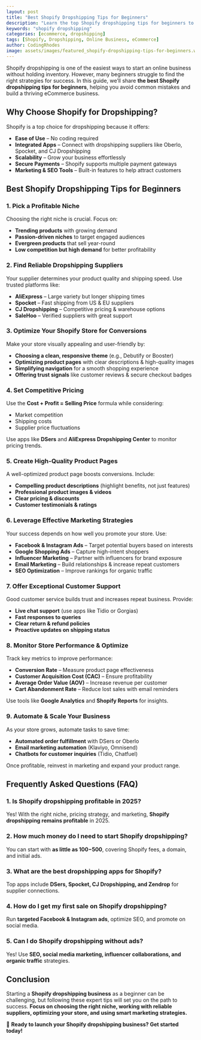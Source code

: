 ```yaml
---
layout: post
title: "Best Shopify Dropshipping Tips for Beginners"
description: "Learn the top Shopify dropshipping tips for beginners to build a profitable online store. Expert insights on choosing products, marketing, and scaling."
keywords: "shopify dropshipping"
categories: [ecommerce, dropshipping]
tags: [Shopify, Dropshipping, Online Business, eCommerce]
author: CodingRhodes
image: assets/images/featured_shopify-dropshipping-tips-for-beginners.webp
---
```


Shopify dropshipping is one of the easiest ways to start an online business without holding inventory. However, many beginners struggle to find the right strategies for success. In this guide, we’ll share **the best Shopify dropshipping tips for beginners**, helping you avoid common mistakes and build a thriving eCommerce business.

## Why Choose Shopify for Dropshipping?

Shopify is a top choice for dropshipping because it offers:

- **Ease of Use** – No coding required
- **Integrated Apps** – Connect with dropshipping suppliers like Oberlo, Spocket, and CJ Dropshipping
- **Scalability** – Grow your business effortlessly
- **Secure Payments** – Shopify supports multiple payment gateways
- **Marketing & SEO Tools** – Built-in features to help attract customers

## Best Shopify Dropshipping Tips for Beginners

### 1. Pick a Profitable Niche

Choosing the right niche is crucial. Focus on:
- **Trending products** with growing demand
- **Passion-driven niches** to target engaged audiences
- **Evergreen products** that sell year-round
- **Low competition but high demand** for better profitability

### 2. Find Reliable Dropshipping Suppliers

Your supplier determines your product quality and shipping speed. Use trusted platforms like:
- **AliExpress** – Large variety but longer shipping times
- **Spocket** – Fast shipping from US & EU suppliers
- **CJ Dropshipping** – Competitive pricing & warehouse options
- **SaleHoo** – Verified suppliers with great support

### 3. Optimize Your Shopify Store for Conversions

Make your store visually appealing and user-friendly by:
- **Choosing a clean, responsive theme** (e.g., Debutify or Booster)
- **Optimizing product pages** with clear descriptions & high-quality images
- **Simplifying navigation** for a smooth shopping experience
- **Offering trust signals** like customer reviews & secure checkout badges

### 4. Set Competitive Pricing

Use the **Cost + Profit = Selling Price** formula while considering:
- Market competition
- Shipping costs
- Supplier price fluctuations

Use apps like **DSers** and **AliExpress Dropshipping Center** to monitor pricing trends.

### 5. Create High-Quality Product Pages

A well-optimized product page boosts conversions. Include:
- **Compelling product descriptions** (highlight benefits, not just features)
- **Professional product images & videos**
- **Clear pricing & discounts**
- **Customer testimonials & ratings**

### 6. Leverage Effective Marketing Strategies

Your success depends on how well you promote your store. Use:
- **Facebook & Instagram Ads** – Target potential buyers based on interests
- **Google Shopping Ads** – Capture high-intent shoppers
- **Influencer Marketing** – Partner with influencers for brand exposure
- **Email Marketing** – Build relationships & increase repeat customers
- **SEO Optimization** – Improve rankings for organic traffic

### 7. Offer Exceptional Customer Support

Good customer service builds trust and increases repeat business. Provide:
- **Live chat support** (use apps like Tidio or Gorgias)
- **Fast responses to queries**
- **Clear return & refund policies**
- **Proactive updates on shipping status**

### 8. Monitor Store Performance & Optimize

Track key metrics to improve performance:
- **Conversion Rate** – Measure product page effectiveness
- **Customer Acquisition Cost (CAC)** – Ensure profitability
- **Average Order Value (AOV)** – Increase revenue per customer
- **Cart Abandonment Rate** – Reduce lost sales with email reminders

Use tools like **Google Analytics** and **Shopify Reports** for insights.

### 9. Automate & Scale Your Business

As your store grows, automate tasks to save time:
- **Automated order fulfillment** with DSers or Oberlo
- **Email marketing automation** (Klaviyo, Omnisend)
- **Chatbots for customer inquiries** (Tidio, Chatfuel)

Once profitable, reinvest in marketing and expand your product range.

## Frequently Asked Questions (FAQ)

### 1. Is Shopify dropshipping profitable in 2025?
Yes! With the right niche, pricing strategy, and marketing, **Shopify dropshipping remains profitable** in 2025.

### 2. How much money do I need to start Shopify dropshipping?
You can start with **as little as $100-$500**, covering Shopify fees, a domain, and initial ads.

### 3. What are the best dropshipping apps for Shopify?
Top apps include **DSers, Spocket, CJ Dropshipping, and Zendrop** for supplier connections.

### 4. How do I get my first sale on Shopify dropshipping?
Run **targeted Facebook & Instagram ads**, optimize SEO, and promote on social media.

### 5. Can I do Shopify dropshipping without ads?
Yes! Use **SEO, social media marketing, influencer collaborations, and organic traffic** strategies.

## Conclusion

Starting a **Shopify dropshipping business** as a beginner can be challenging, but following these expert tips will set you on the path to success. **Focus on choosing the right niche, working with reliable suppliers, optimizing your store, and using smart marketing strategies.**

🚀 **Ready to launch your Shopify dropshipping business? Get started today!**

